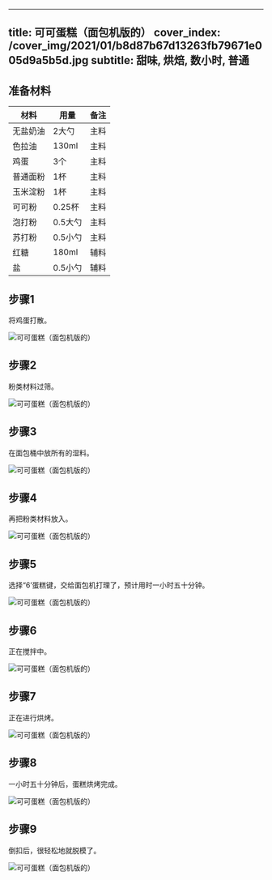 
---
title: 可可蛋糕（面包机版的）
cover_index: /cover_img/2021/01/b8d87b67d13263fb79671e005d9a5b5d.jpg
subtitle: 甜味, 烘焙, 数小时, 普通
---

## 准备材料

| 材料     | 用量 | 备注|
| ------- | ----- | --- |
| 无盐奶油 | 2大勺| 主料 |
| 色拉油 | 130ml| 主料 |
| 鸡蛋 | 3个| 主料 |
| 普通面粉 | 1杯| 主料 |
| 玉米淀粉 | 1杯| 主料 |
| 可可粉 | 0.25杯| 主料 |
| 泡打粉 | 0.5大勺| 主料 |
| 苏打粉 | 0.5小勺| 主料 |
| 红糖 | 180ml| 辅料 |
| 盐 | 0.5小勺| 辅料 |

## 步骤1

将鸡蛋打散。

![可可蛋糕（面包机版的）](https://i8.meishichina.com/attachment/recipe/201010/201010251321212.jpg?x-oss-process=style/p320) 

## 步骤2

粉类材料过筛。

![可可蛋糕（面包机版的）](https://i8.meishichina.com/attachment/recipe/201010/201010251322107.jpg?x-oss-process=style/p320) 

## 步骤3

在面包桶中放所有的湿料。

![可可蛋糕（面包机版的）](https://i8.meishichina.com/attachment/recipe/201010/201010251323370.jpg?x-oss-process=style/p320) 

## 步骤4

再把粉类材料放入。

![可可蛋糕（面包机版的）](https://i8.meishichina.com/attachment/recipe/201010/201010251324465.jpg?x-oss-process=style/p320) 

## 步骤5

选择“6’蛋糕键，交给面包机打理了，预计用时一小时五十分钟。

![可可蛋糕（面包机版的）](https://i8.meishichina.com/attachment/recipe/201010/201010251325336.jpg?x-oss-process=style/p320) 

## 步骤6

正在搅拌中。

![可可蛋糕（面包机版的）](https://i8.meishichina.com/attachment/recipe/201010/201010251326249.jpg?x-oss-process=style/p320) 

## 步骤7

正在进行烘烤。

![可可蛋糕（面包机版的）](https://i8.meishichina.com/attachment/recipe/201010/201010251327101.jpg?x-oss-process=style/p320) 

## 步骤8

一小时五十分钟后，蛋糕烘烤完成。

![可可蛋糕（面包机版的）](https://i8.meishichina.com/attachment/recipe/201010/201010251328342.jpg?x-oss-process=style/p320) 

## 步骤9

倒扣后，很轻松地就脱模了。

![可可蛋糕（面包机版的）](https://i8.meishichina.com/attachment/recipe/201010/201010251329401.jpg?x-oss-process=style/p320) 

